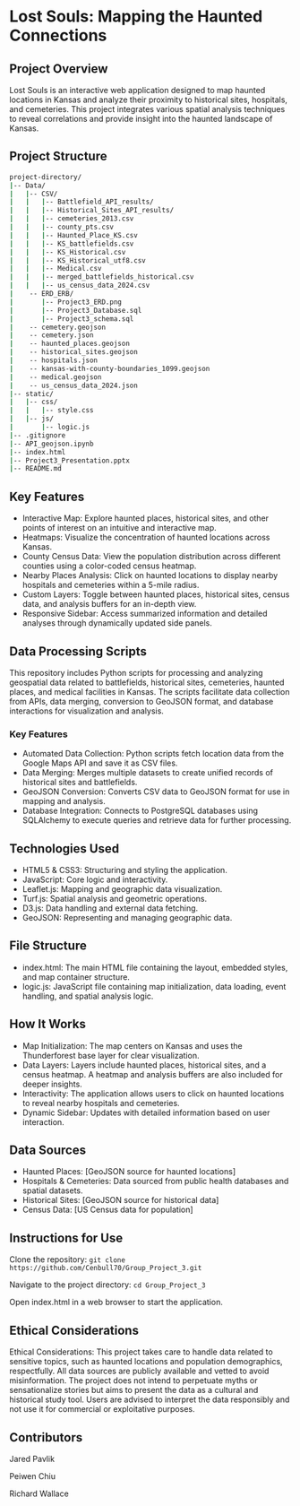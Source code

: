 # Lost Souls: Mapping the Haunted Connections
## Project Overview
Lost Souls is an interactive web application designed to map haunted locations in Kansas and analyze their proximity to historical sites, hospitals, and cemeteries. This project integrates various spatial analysis techniques to reveal correlations and provide insight into the haunted landscape of Kansas.

## Project Structure
```bash
project-directory/
|-- Data/
|   |-- CSV/
|   |   |-- Battlefield_API_results/
|   |   |-- Historical_Sites_API_results/
|   |   |-- cemeteries_2013.csv
|   |   |-- county_pts.csv
|   |   |-- Haunted_Place_KS.csv
|   |   |-- KS_battlefields.csv
|   |   |-- KS_Historical.csv
|   |   |-- KS_Historical_utf8.csv
|   |   |-- Medical.csv
|   |   |-- merged_battlefields_historical.csv
|   |   |-- us_census_data_2024.csv
|    -- ERD_ERB/
|       |-- Project3_ERD.png
|       |-- Project3_Database.sql
|       |-- Project3_schema.sql
|    -- cemetery.geojson
|    -- cemetery.json
|    -- haunted_places.geojson
|    -- historical_sites.geojson
|    -- hospitals.json
|    -- kansas-with-county-boundaries_1099.geojson
|    -- medical.geojson
|    -- us_census_data_2024.json
|-- static/
|   |-- css/
|   |   |-- style.css
|   |-- js/
|       |-- logic.js
|-- .gitignore
|-- API_geojson.ipynb
|-- index.html
|-- Project3_Presentation.pptx
|-- README.md
```


## Key Features
- Interactive Map: Explore haunted places, historical sites, and other points of interest on an intuitive and interactive map.
- Heatmaps: Visualize the concentration of haunted locations across Kansas.
- County Census Data: View the population distribution across different counties using a color-coded census heatmap.
- Nearby Places Analysis: Click on haunted locations to display nearby hospitals and cemeteries within a 5-mile radius.
- Custom Layers: Toggle between haunted places, historical sites, census data, and analysis buffers for an in-depth view.
- Responsive Sidebar: Access summarized information and detailed analyses through dynamically updated side panels.

## Data Processing Scripts
This repository includes Python scripts for processing and analyzing geospatial data related to battlefields, historical sites, cemeteries, haunted places, and medical facilities in Kansas. The scripts facilitate data collection from APIs, data merging, conversion to GeoJSON format, and database interactions for visualization and analysis.

### Key Features
- Automated Data Collection: Python scripts fetch location data from the Google Maps API and save it as CSV files.
- Data Merging: Merges multiple datasets to create unified records of historical sites and battlefields.
- GeoJSON Conversion: Converts CSV data to GeoJSON format for use in mapping and analysis.
- Database Integration: Connects to PostgreSQL databases using SQLAlchemy to execute queries and retrieve data for further processing.


## Technologies Used
- HTML5 & CSS3: Structuring and styling the application.
- JavaScript: Core logic and interactivity.
- Leaflet.js: Mapping and geographic data visualization.
- Turf.js: Spatial analysis and geometric operations.
- D3.js: Data handling and external data fetching.
- GeoJSON: Representing and managing geographic data.

## File Structure
- index.html: The main HTML file containing the layout, embedded styles, and map container structure.
- logic.js: JavaScript file containing map initialization, data loading, event handling, and spatial analysis logic.

## How It Works
- Map Initialization: The map centers on Kansas and uses the Thunderforest base layer for clear visualization.
- Data Layers: Layers include haunted places, historical sites, and a census heatmap. A heatmap and analysis buffers are also included for deeper insights.
- Interactivity: The application allows users to click on haunted locations to reveal nearby hospitals and cemeteries.
- Dynamic Sidebar: Updates with detailed information based on user interaction.

## Data Sources
- Haunted Places: [GeoJSON source for haunted locations]
- Hospitals & Cemeteries: Data sourced from public health databases and spatial datasets.
- Historical Sites: [GeoJSON source for historical data]
- Census Data: [US Census data for population]

## Instructions for Use
Clone the repository:
``git clone https://github.com/Cenbull70/Group_Project_3.git``

Navigate to the project directory:
``cd Group_Project_3``

Open index.html in a web browser to start the application.



## Ethical Considerations
Ethical Considerations: This project takes care to handle data related to sensitive topics, such as haunted locations and population demographics, respectfully. All data sources are publicly available and vetted to avoid misinformation. The project does not intend to perpetuate myths or sensationalize stories but aims to present the data as a cultural and historical study tool. Users are advised to interpret the data responsibly and not use it for commercial or exploitative purposes.

## Contributors
Jared Pavlik

Peiwen Chiu

Richard Wallace
